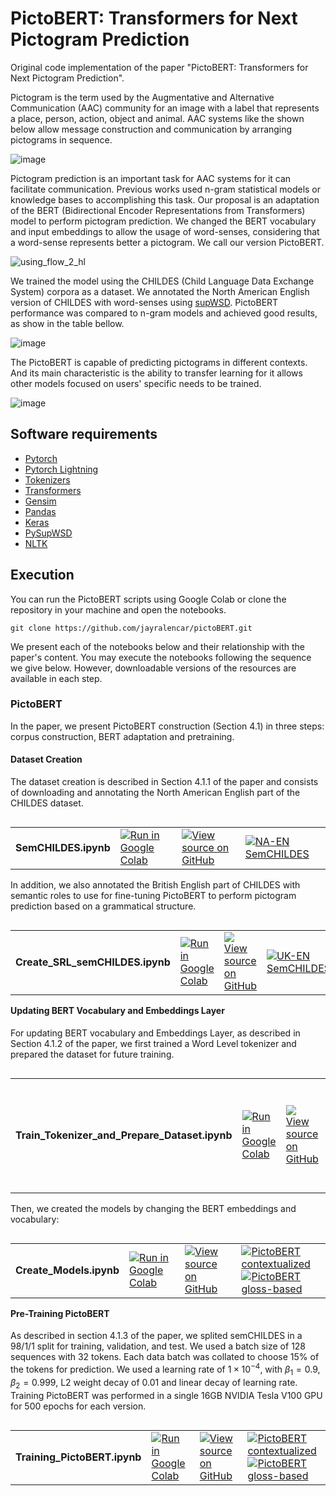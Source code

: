 

# PictoBERT: Transformers for Next Pictogram Prediction

Original code implementation of the paper "PictoBERT: Transformers for Next Pictogram Prediction".

Pictogram is the term used by the Augmentative and Alternative Communication (AAC) community for an image with a label that represents a place, person, action, object and animal. AAC systems like the shown below allow message construction and communication by arranging pictograms in sequence.

![image](https://user-images.githubusercontent.com/7529265/117816187-a02cbb00-b23c-11eb-9ffd-b54c1f4816b1.png)


Pictogram prediction is an important task for AAC systems for it can facilitate communication. Previous works used n-gram statistical models or knowledge bases to accomplishing this task. Our proposal is an adaptation of the BERT (Bidirectional Encoder Representations from Transformers) model to perform pictogram prediction. We changed the BERT vocabulary and input embeddings to allow the usage of word-senses, considering that a word-sense represents better a pictogram. We call our version PictoBERT.

![using_flow_2_hl](https://user-images.githubusercontent.com/7529265/160137035-f487523a-a924-443f-9497-0a950d2823de.png)

We trained the model using the CHILDES (Child Language Data Exchange System) corpora as a dataset. We annotated the North American English version of CHILDES with word-senses using [supWSD](https://github.com/rodriguesfas/PySupWSDPocket). PictoBERT performance was compared to n-gram models and achieved good results, as show in the table bellow. 

![image](https://user-images.githubusercontent.com/7529265/117849118-5bb01800-b25a-11eb-8e73-b3c1f77f6cc9.png)


The PictoBERT is capable of predicting pictograms in different contexts. And its main characteristic is the ability to transfer learning for it allows other models focused on users' specific needs to be trained.

![image](https://user-images.githubusercontent.com/7529265/117823613-0b2dc000-b244-11eb-8cf7-a23934b8a45e.png)


## Software requirements

* [Pytorch](https://pytorch.org/)
* [Pytorch Lightning](https://www.pytorchlightning.ai/)
* [Tokenizers](https://github.com/huggingface/tokenizers)
* [Transformers](https://huggingface.co/transformers/)
* [Gensim](https://radimrehurek.com/gensim/auto_examples/index.html)
* [Pandas](https://pandas.pydata.org/)
* [Keras](https://keras.io/)
* [PySupWSD](https://github.com/rodriguesfas/PySupWSDPocket)
* [NLTK](https://keras.io/)

## Execution

You can run the PictoBERT scripts using Google Colab or clone the repository in your machine and open the notebooks.
```
git clone https://github.com/jayralencar/pictoBERT.git
```
We present each of the notebooks below and their relationship with the paper's content. You may execute the notebooks following the sequence we give below. However, downloadable versions of the resources are available in each step.

### PictoBERT
In the paper, we present PictoBERT construction (Section 4.1) in three steps: corpus construction, BERT adaptation and pretraining.

#### Dataset Creation
The dataset creation is described in Section 4.1.1 of the paper and consists of downloading and annotating the North American English part of the CHILDES dataset.


<table class="tfo-notebook-buttons" align="left">
	<td>
		<strong>SemCHILDES.ipynb</strong>
	</td>
  <td>
    <a target="_blank" href="https://colab.research.google.com/github//jayralencar/pictoBERT/blob/main/SemCHILDES.ipynb"><img src="https://www.tensorflow.org/images/colab_logo_32px.png" />Run in Google Colab</a>
  </td>
  <td>
    <a target="_blank" href="https://github.com/jayralencar/pictoBERT/blob/main/SemCHILDES.ipynb"><img src="https://www.tensorflow.org/images/GitHub-Mark-32px.png" />View source on GitHub</a>
  </td>
  <td>
<a target="_blank" href="http://jayr.clubedosgeeks.com.br/pictobert/all_mt_2.txt"><img src="https://icons.iconarchive.com/icons/custom-icon-design/mono-general-2/16/download-icon.png" />NA-EN SemCHILDES</a>
</td>
</table>
<br><br>

In addition, we also annotated the British English part of CHILDES with semantic roles to use for fine-tuning PictoBERT to perform pictogram prediction based on a grammatical structure.

<table  class="tfo-notebook-buttons"  align="left">
<td> <strong>Create_SRL_semCHILDES.ipynb</strong></td>
<td>
<a  target="_blank"  href="https://colab.research.google.com/github//jayralencar/pictoBERT/blob/main/Create_SRL_semCHILDES.ipynb"><img  src="https://www.tensorflow.org/images/colab_logo_32px.png"  />Run in Google Colab</a>
</td>
<td>
<a  target="_blank"  href="https://github.com/jayralencar/pictoBERT/blob/main/Create_SRL_semCHILDES.ipynb"><img  src="https://www.tensorflow.org/images/GitHub-Mark-32px.png"  />View source on GitHub</a>
</td>
  <td>
<a target="_blank" href="http://jayr.clubedosgeeks.com.br/pictobert/sem_childes_uk_clean_2.txt"><img src="https://icons.iconarchive.com/icons/custom-icon-design/mono-general-2/16/download-icon.png" />UK-EN SemCHILDES</a>
</td>
</table>

#### Updating BERT Vocabulary and Embeddings Layer
For updating BERT vocabulary and Embeddings Layer, as described in Section 4.1.2 of the paper, we first trained a Word Level tokenizer and prepared the dataset for future training.

<table  class="tfo-notebook-buttons"  align="left">
<td>
<b>Train_Tokenizer_and_Prepare_Dataset.ipynb</b>
</td>
<td>
<a  target="_blank"  href="https://colab.research.google.com/github//jayralencar/pictoBERT/blob/main/Train_Tokenizer_and_Prepare_Dataset.ipynb "><img  src="https://www.tensorflow.org/images/colab_logo_32px.png"  />Run in Google Colab</a>
</td>
<td>
<a  target="_blank"  href="https://github.com/jayralencar/pictoBERT/blob/main/Train_Tokenizer_and_Prepare_Dataset.ipynb"><img  src="https://www.tensorflow.org/images/GitHub-Mark-32px.png"  />View source on GitHub</a>
</td>
<td>
<a target="_blank" href="http://jayr.clubedosgeeks.com.br/pictobert/childes_all_new.json"><img src="https://icons.iconarchive.com/icons/custom-icon-design/mono-general-2/16/download-icon.png" />PictoBERT Tokenizer</a>
<br>
<a target="_blank" href="http://jayr.clubedosgeeks.com.br/pictobert/train_childes_all.pt"><img src="https://icons.iconarchive.com/icons/custom-icon-design/mono-general-2/16/download-icon.png" />Train dataset</a>
<br>
<a target="_blank" href="http://jayr.clubedosgeeks.com.br/pictobert/test_childes_all.pt"><img src="https://icons.iconarchive.com/icons/custom-icon-design/mono-general-2/16/download-icon.png" />Test dataset</a>
<br>
<a target="_blank" href="http://jayr.clubedosgeeks.com.br/pictobert/val_childes_all.pt"><img src="https://icons.iconarchive.com/icons/custom-icon-design/mono-general-2/16/download-icon.png" />Val dataset</a>
</td>
</table>

Then, we created the models by changing the BERT embeddings and vocabulary:
<table  class="tfo-notebook-buttons"  align="left">
<td><b>Create_Models.ipynb</b></td>
<td>
<a  target="_blank"  href="https://colab.research.google.com/github//jayralencar/pictoBERT/blob/main/Create_Models.ipynb"><img  src="https://www.tensorflow.org/images/colab_logo_32px.png"  />Run in Google Colab</a>
</td>
<td>
<a  target="_blank"  href="https://github.com/jayralencar/pictoBERT/blob/main/Create_Models.ipynb"><img  src="https://www.tensorflow.org/images/GitHub-Mark-32px.png"  />View source on GitHub</a>
</td>
<td>
<a target="_blank" href="http://jayr.clubedosgeeks.com.br/pictobert/pictobert-large-contextual.zip"><img src="https://icons.iconarchive.com/icons/custom-icon-design/mono-general-2/16/download-icon.png" />PictoBERT contextualized</a>
<br>
<a target="_blank" href="http://jayr.clubedosgeeks.com.br/pictobert/pictobert-large-gloss.zip"><img src="https://icons.iconarchive.com/icons/custom-icon-design/mono-general-2/16/download-icon.png" />PictoBERT gloss-based</a>
</td>
</table>

#### Pre-Training PictoBERT
As described in section 4.1.3 of the paper, we splited semCHILDES in a 98/1/1 split for training, validation, and test. We used a batch size of 128 sequences with 32 tokens. Each data batch was collated to choose 15% of the tokens for prediction. We used a learning rate of $1 \times 10 ^{-4}$,  with $\beta_1 = 0.9$, $\beta_2 = 0.999$, L2 weight decay of 0.01 and linear decay of learning rate. Training PictoBERT was performed in a single 16GB NVIDIA Tesla V100 GPU for 500 epochs for each version.

<table  class="tfo-notebook-buttons"  align="left">
<td><b>Training_PictoBERT.ipynb</b></td>
<td>
<a  target="_blank"  href="https://colab.research.google.com/github//jayralencar/pictoBERT/blob/main/Training_PictoBERT.ipynb "><img  src="https://www.tensorflow.org/images/colab_logo_32px.png"  />Run in Google Colab</a>
</td>
<td>
<a  target="_blank"  href="https://github.com/jayralencar/pictoBERT/blob/main/Training_PictoBERT.ipynb"><img  src="https://www.tensorflow.org/images/GitHub-Mark-32px.png"  />View source on GitHub</a>
</td>
<td>
<a target="_blank" href="http://jayr.clubedosgeeks.com.br/pictobert/pictobert-large-contextual.zip"><img src="https://icons.iconarchive.com/icons/custom-icon-design/mono-general-2/16/download-icon.png" />PictoBERT contextualized</a>
<br>
<a target="_blank" href="http://jayr.clubedosgeeks.com.br/pictobert/pictobert-large-gloss.zip"><img src="https://icons.iconarchive.com/icons/custom-icon-design/mono-general-2/16/download-icon.png" />PictoBERT gloss-based</a>
</td>
</table>
